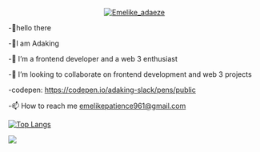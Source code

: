 <p align="center"> <a href="https://twitter.com/Adazoee" target="blank"><img src="https://img.shields.io/twitter/follow/adazoee?logo=twitter&style=for-the-badge" alt="Emelike_adaeze" /></a> </p>



-👋hello there

-👩I am Adaking

-🌱 I’m a frontend developer and a web 3 enthusiast

-💞️ I’m looking to collaborate on frontend development and web 3 projects

 -codepen: https://codepen.io/adaking-slack/pens/public

 -📫 How to reach me emelikepatience961@gmail.com
 
 
 
 [![Top Langs](https://github-readme-stats.vercel.app/api/top-langs/?username=Adaking-slack)](https://github.com/Adaking-slack/github-readme-stats)
 
 
 <img 
   src="https://github-readme-stats.vercel.app/api?username=Adaking-slack&show_icons=true&theme=tokyonight" 
/>
 

<!---
Adaking-slack/Adaking-slack is a ✨ special ✨ repository because its `README.md` (this file) appears on your GitHub profile.
You can click the Preview link to take a look at your changes.
--->
